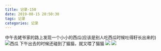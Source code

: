 ```yaml
---
title: 记录-150
date: 2019-08-15 20:50:30
tags: 记录
categories: 记录
---
```

中午去姥爷家的路上发现一个小小的西瓜(应该是别人吃西瓜时候吐得籽长出来的)
![西瓜](/img/记录150-1.jpg)
下午出去的时候还碰到了猫猫，就又喂了猫猫
![](/img/记录150-2.jpg)
![](/img/记录150-3.jpg)